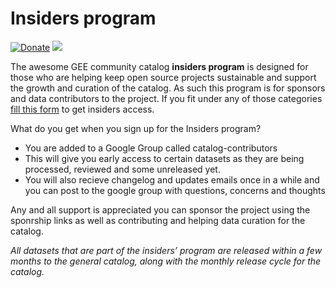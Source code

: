 # Insiders program

[![Donate](https://img.shields.io/badge/Donate-Buy%20me%20a%20Chai-teal)](https://www.buymeacoffee.com/samapriya)
[![](https://img.shields.io/static/v1?label=Sponsor&message=%E2%9D%A4&logo=GitHub&color=%23fe8e86)](https://github.com/sponsors/samapriya)

The awesome GEE community catalog **insiders program** is designed for those who are helping keep open source projects sustainable and support the growth and curation of the catalog. As such this program is for sponsors and data contributors to the project. If you fit under any of those categories [fill this form](https://forms.gle/VPmETGKyvMAd37MV6) to get insiders access.

What do you get when you sign up for the Insiders program?

* You are added to a Google Group called catalog-contributors
* This will give you early access to certain datasets as they are being processed, reviewed and some unreleased yet.
* You will also recieve changelog and updates emails once in a while and you can post to the google group with questions, concerns and thoughts

Any and all support is appreciated you can sponsor the project using the sponrship links as well as contributing and helping data curation for the catalog.

*All datasets that are part of the insiders’ program are released within a few months to the general catalog, along with the monthly release cycle for the catalog.*
